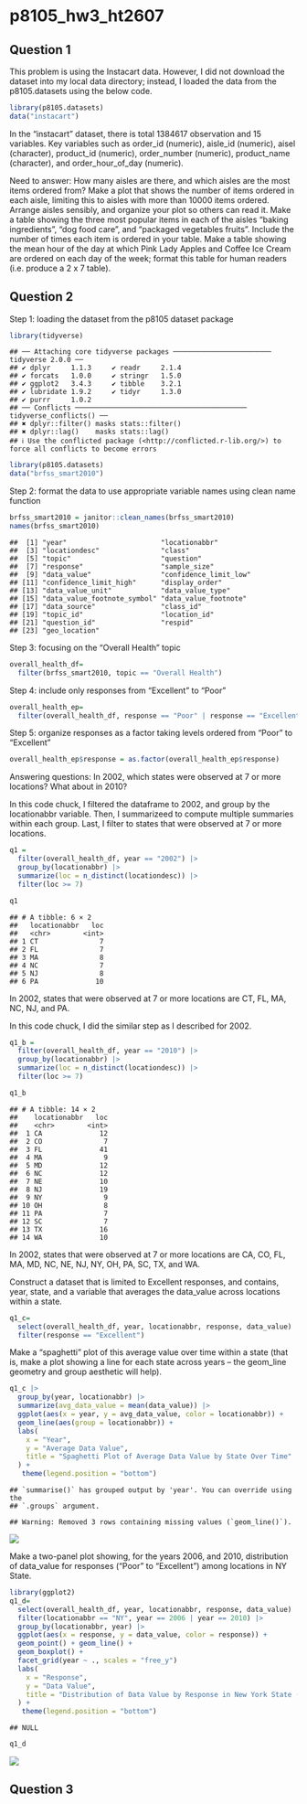 p8105_hw3_ht2607
================

## Question 1

This problem is using the Instacart data. However, I did not download
the dataset into my local data directory; instead, I loaded the data
from the p8105.datasets using the below code.

``` r
library(p8105.datasets)
data("instacart")
```

In the “instacart” dataset, there is total 1384617 observation and 15
variables. Key variables such as order_id (numeric), aisle_id (numeric),
aisel (character), product_id (numeric), order_number (numeric),
product_name (character), and order_hour_of_day (numeric).

Need to answer: How many aisles are there, and which aisles are the most
items ordered from? Make a plot that shows the number of items ordered
in each aisle, limiting this to aisles with more than 10000 items
ordered. Arrange aisles sensibly, and organize your plot so others can
read it. Make a table showing the three most popular items in each of
the aisles “baking ingredients”, “dog food care”, and “packaged
vegetables fruits”. Include the number of times each item is ordered in
your table. Make a table showing the mean hour of the day at which Pink
Lady Apples and Coffee Ice Cream are ordered on each day of the week;
format this table for human readers (i.e. produce a 2 x 7 table).

## Question 2

Step 1: loading the dataset from the p8105 dataset package

``` r
library(tidyverse)
```

    ## ── Attaching core tidyverse packages ──────────────────────── tidyverse 2.0.0 ──
    ## ✔ dplyr     1.1.3     ✔ readr     2.1.4
    ## ✔ forcats   1.0.0     ✔ stringr   1.5.0
    ## ✔ ggplot2   3.4.3     ✔ tibble    3.2.1
    ## ✔ lubridate 1.9.2     ✔ tidyr     1.3.0
    ## ✔ purrr     1.0.2     
    ## ── Conflicts ────────────────────────────────────────── tidyverse_conflicts() ──
    ## ✖ dplyr::filter() masks stats::filter()
    ## ✖ dplyr::lag()    masks stats::lag()
    ## ℹ Use the conflicted package (<http://conflicted.r-lib.org/>) to force all conflicts to become errors

``` r
library(p8105.datasets)
data("brfss_smart2010")
```

Step 2: format the data to use appropriate variable names using clean
name function

``` r
brfss_smart2010 = janitor::clean_names(brfss_smart2010)
names(brfss_smart2010)
```

    ##  [1] "year"                       "locationabbr"              
    ##  [3] "locationdesc"               "class"                     
    ##  [5] "topic"                      "question"                  
    ##  [7] "response"                   "sample_size"               
    ##  [9] "data_value"                 "confidence_limit_low"      
    ## [11] "confidence_limit_high"      "display_order"             
    ## [13] "data_value_unit"            "data_value_type"           
    ## [15] "data_value_footnote_symbol" "data_value_footnote"       
    ## [17] "data_source"                "class_id"                  
    ## [19] "topic_id"                   "location_id"               
    ## [21] "question_id"                "respid"                    
    ## [23] "geo_location"

Step 3: focusing on the “Overall Health” topic

``` r
overall_health_df=
  filter(brfss_smart2010, topic == "Overall Health")
```

Step 4: include only responses from “Excellent” to “Poor”

``` r
overall_health_ep=
  filter(overall_health_df, response == "Poor" | response == "Excellent")
```

Step 5: organize responses as a factor taking levels ordered from “Poor”
to “Excellent”

``` r
overall_health_ep$response = as.factor(overall_health_ep$response)
```

Answering questions: In 2002, which states were observed at 7 or more
locations? What about in 2010?

In this code chuck, I filtered the dataframe to 2002, and group by the
locationabbr variable. Then, I summarizeed to compute multiple summaries
within each group. Last, I filter to states that were observed at 7 or
more locations.

``` r
q1 =
  filter(overall_health_df, year == "2002") |> 
  group_by(locationabbr) |> 
  summarize(loc = n_distinct(locationdesc)) |> 
  filter(loc >= 7)

q1
```

    ## # A tibble: 6 × 2
    ##   locationabbr   loc
    ##   <chr>        <int>
    ## 1 CT               7
    ## 2 FL               7
    ## 3 MA               8
    ## 4 NC               7
    ## 5 NJ               8
    ## 6 PA              10

In 2002, states that were observed at 7 or more locations are CT, FL,
MA, NC, NJ, and PA.

In this code chuck, I did the similar step as I described for 2002.

``` r
q1_b =
  filter(overall_health_df, year == "2010") |> 
  group_by(locationabbr) |> 
  summarize(loc = n_distinct(locationdesc)) |> 
  filter(loc >= 7)

q1_b
```

    ## # A tibble: 14 × 2
    ##    locationabbr   loc
    ##    <chr>        <int>
    ##  1 CA              12
    ##  2 CO               7
    ##  3 FL              41
    ##  4 MA               9
    ##  5 MD              12
    ##  6 NC              12
    ##  7 NE              10
    ##  8 NJ              19
    ##  9 NY               9
    ## 10 OH               8
    ## 11 PA               7
    ## 12 SC               7
    ## 13 TX              16
    ## 14 WA              10

In 2002, states that were observed at 7 or more locations are CA, CO,
FL, MA, MD, NC, NE, NJ, NY, OH, PA, SC, TX, and WA.

Construct a dataset that is limited to Excellent responses, and
contains, year, state, and a variable that averages the data_value
across locations within a state.

``` r
q1_c=
  select(overall_health_df, year, locationabbr, response, data_value) |> 
  filter(response == "Excellent")
```

Make a “spaghetti” plot of this average value over time within a state
(that is, make a plot showing a line for each state across years – the
geom_line geometry and group aesthetic will help).

``` r
q1_c |> 
  group_by(year, locationabbr) |> 
  summarize(avg_data_value = mean(data_value)) |> 
  ggplot(aes(x = year, y = avg_data_value, color = locationabbr)) +
  geom_line(aes(group = locationabbr)) +
  labs(
    x = "Year",
    y = "Average Data Value",
    title = "Spaghetti Plot of Average Data Value by State Over Time"
  ) +
   theme(legend.position = "bottom")
```

    ## `summarise()` has grouped output by 'year'. You can override using the
    ## `.groups` argument.

    ## Warning: Removed 3 rows containing missing values (`geom_line()`).

![](p8105_hw3_ht2607_files/figure-gfm/unnamed-chunk-10-1.png)<!-- -->

Make a two-panel plot showing, for the years 2006, and 2010,
distribution of data_value for responses (“Poor” to “Excellent”) among
locations in NY State.

``` r
library(ggplot2)
q1_d=
  select(overall_health_df, year, locationabbr, response, data_value) |> 
  filter(locationabbr == "NY", year == 2006 | year == 2010) |> 
  group_by(locationabbr, year) |> 
  ggplot(aes(x = response, y = data_value, color = response)) +
  geom_point() + geom_line() +
  geom_boxplot() +
  facet_grid(year ~ ., scales = "free_y")
  labs(
    x = "Response",
    y = "Data Value",
    title = "Distribution of Data Value by Response in New York State (2006 and 2010)"
  ) +
   theme(legend.position = "bottom")
```

    ## NULL

``` r
q1_d
```

![](p8105_hw3_ht2607_files/figure-gfm/unnamed-chunk-11-1.png)<!-- -->

## Question 3
